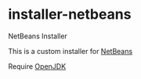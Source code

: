 # installer-netbeans
NetBeans Installer

This is a custom installer for [NetBeans](https://netbeans.apache.org/)

Require [OpenJDK](https://github.com/g-stefan/installer-openjdk/releases)
